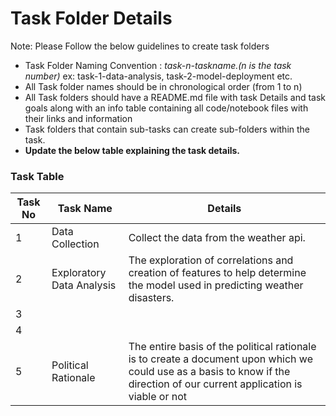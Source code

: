 # Task Folder Details

Note: Please Follow the below guidelines to create task folders
- Task Folder Naming Convention : _task-n-taskname.(n is the task number)_  ex: task-1-data-analysis, task-2-model-deployment etc.
- All Task folder names should be in chronological order (from 1 to n)
- All Task folders should have a README.md file with task Details and task goals along with an info table containing all code/notebook files with their links and information
- Task folders that contain sub-tasks can create sub-folders within the task.
- __Update the below table explaining the task details.__

### Task Table

| Task No| Task Name | Details |
|-|-|-|
|1|Data Collection      | Collect the data from the weather api.|
|2|Exploratory Data Analysis|The exploration of correlations and creation of features to help determine the model used in predicting weather disasters.|
|3|         |         |
|4|         |         |
|5|Political Rationale| The entire basis of the political rationale is to create a document upon which we could use as a basis to know if the direction of our current application is viable or not|
